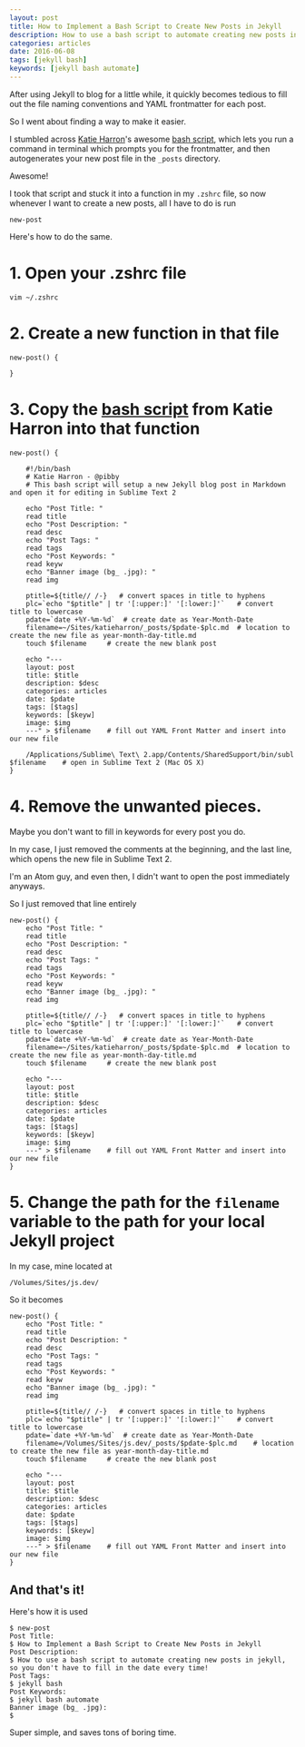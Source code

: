 ```yaml
---
layout: post
title: How to Implement a Bash Script to Create New Posts in Jekyll
description: How to use a bash script to automate creating new posts in jekyll, so you don't have to fill in the date every time!
categories: articles
date: 2016-06-08
tags: [jekyll bash]
keywords: [jekyll bash automate]
---
```


After using Jekyll to blog for a little while, it quickly becomes tedious to fill out the file naming conventions and YAML frontmatter for each post.

So I went about finding a way to make it easier.

I stumbled across [Katie Harron](https://pibby.com/)'s awesome [bash script](https://gist.github.com/pibby/6911493), which lets you run a command in terminal which prompts you for the frontmatter, and then autogenerates your new post file in the `_posts` directory.

Awesome!

I took that script and stuck it into a function in my `.zshrc` file, so now whenever I want to create a new posts, all I have to do is run
```Shell
new-post
```

Here's how to do the same.

# 1. Open your .zshrc file

```Shell
vim ~/.zshrc
```

# 2. Create a new function in that file

```Shell
new-post() {

}
```

# 3. Copy the [bash script](https://gist.github.com/pibby/6911493) from Katie Harron into that function

```Shell
new-post() {

    #!/bin/bash
    # Katie Harron - @pibby
    # This bash script will setup a new Jekyll blog post in Markdown and open it for editing in Sublime Text 2

    echo "Post Title: "
    read title
    echo "Post Description: "
    read desc
    echo "Post Tags: "
    read tags
    echo "Post Keywords: "
    read keyw
    echo "Banner image (bg_ .jpg): "
    read img

    ptitle=${title// /-}   # convert spaces in title to hyphens
    plc=`echo "$ptitle" | tr '[:upper:]' '[:lower:]'`   # convert title to lowercase
    pdate=`date +%Y-%m-%d` 	# create date as Year-Month-Date
    filename=~/Sites/katieharron/_posts/$pdate-$plc.md 	# location to create the new file as year-month-day-title.md
    touch $filename 	# create the new blank post

    echo "---
    layout: post
    title: $title
    description: $desc
    categories: articles
    date: $pdate
    tags: [$tags]
    keywords: [$keyw]
    image: $img
    ---" > $filename 	# fill out YAML Front Matter and insert into our new file

    /Applications/Sublime\ Text\ 2.app/Contents/SharedSupport/bin/subl $filename 	# open in Sublime Text 2 (Mac OS X)
}
```

# 4. Remove the unwanted pieces.
Maybe you don't want to fill in keywords for every post you do.

In my case, I just removed the comments at the beginning, and the last line, which opens the new file in Sublime Text 2.

I'm an Atom guy, and even then, I didn't want to open the post immediately anyways.

So I just removed that line entirely

```Shell
new-post() {
    echo "Post Title: "
    read title
    echo "Post Description: "
    read desc
    echo "Post Tags: "
    read tags
    echo "Post Keywords: "
    read keyw
    echo "Banner image (bg_ .jpg): "
    read img

    ptitle=${title// /-}   # convert spaces in title to hyphens
    plc=`echo "$ptitle" | tr '[:upper:]' '[:lower:]'`   # convert title to lowercase
    pdate=`date +%Y-%m-%d` 	# create date as Year-Month-Date
    filename=~/Sites/katieharron/_posts/$pdate-$plc.md 	# location to create the new file as year-month-day-title.md
    touch $filename 	# create the new blank post

    echo "---
    layout: post
    title: $title
    description: $desc
    categories: articles
    date: $pdate
    tags: [$tags]
    keywords: [$keyw]
    image: $img
    ---" > $filename 	# fill out YAML Front Matter and insert into our new file
}
```

# 5. Change the path for the `filename` variable to the path for your local Jekyll project

In my case, mine located at
```Shell
/Volumes/Sites/js.dev/
```

So it becomes

```Shell
new-post() {
    echo "Post Title: "
    read title
    echo "Post Description: "
    read desc
    echo "Post Tags: "
    read tags
    echo "Post Keywords: "
    read keyw
    echo "Banner image (bg_ .jpg): "
    read img

    ptitle=${title// /-}   # convert spaces in title to hyphens
    plc=`echo "$ptitle" | tr '[:upper:]' '[:lower:]'`   # convert title to lowercase
    pdate=`date +%Y-%m-%d` 	# create date as Year-Month-Date
    filename=/Volumes/Sites/js.dev/_posts/$pdate-$plc.md 	# location to create the new file as year-month-day-title.md
    touch $filename 	# create the new blank post

    echo "---
    layout: post
    title: $title
    description: $desc
    categories: articles
    date: $pdate
    tags: [$tags]
    keywords: [$keyw]
    image: $img
    ---" > $filename 	# fill out YAML Front Matter and insert into our new file
}
```

## And that's it!

Here's how it is used

```Shell
$ new-post
Post Title:
$ How to Implement a Bash Script to Create New Posts in Jekyll
Post Description:
$ How to use a bash script to automate creating new posts in jekyll, so you don't have to fill in the date every time!
Post Tags:
$ jekyll bash
Post Keywords:
$ jekyll bash automate
Banner image (bg_ .jpg):
$
```

Super simple, and saves tons of boring time.
